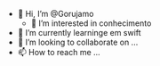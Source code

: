 - 👋 Hi, I’m @Gorujamo
  - 👀 I’m interested in  conhecimento
- 🌱 I’m currently learninge em swift 
- 💞️ I’m looking to collaborate on ...
- 📫 How to reach me ...

<!---
Gorujam/Gorujam is a ✨ special ✨ repository because its `README.md` (this file) appears on your GitHub profile.
You can click the Preview link to take a look at your changes.
--->
